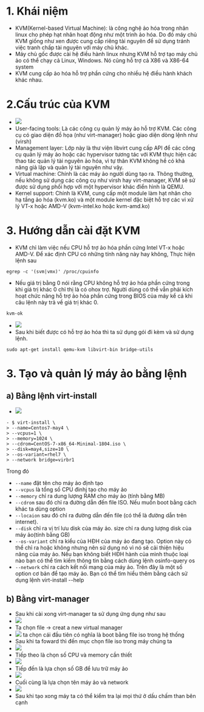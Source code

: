 # 1. Khái niệm 
- KVM(Kernel-based Virtual Machine): là công nghệ ảo hóa trong nhân linux cho phép hạt nhân hoạt động như một trình ảo hóa. Do đó máy chủ KVM giống như xen được cung cấp riêng tài nguyên để sử dụng tránh việc tranh chấp tài nguyên với máy chủ khác.
- Máy chủ gốc được cài hệ điều hành linux nhưng KVM hỗ trợ tạo máy chủ ảo có thể chạy cả Linux, Windows. Nó cũng hỗ trợ cả X86 và X86-64 system
-  KVM cung cấp ảo hóa hỗ trợ phần cứng cho nhiều hệ điều hành khách khác nhau. 
# 2.Cấu trúc của KVM 
- ![](https://github.com/duckmak14/linux/blob/master/KVM/images/KVM_install/687474703a2f2f692e696d6775722e636f6d2f6b37795a5345372e706e67.png)
- User-facing tools: Là các công cụ quản lý máy ảo hỗ trợ KVM. Các công cụ có giao diện đồ họa (như virt-manager) hoặc giao diện dòng lệnh như (virsh)
- Management layer: Lớp này là thư viện libvirt cung cấp API để các công cụ quản lý máy ảo hoặc các hypervisor tương tác với KVM thực hiện các thao tác quản lý tài nguyên ảo hóa, vì tự thân KVM không hề có khả năng giả lập và quản lý tài nguyên như vậy.
- Virtual machine: Chính là các máy ảo người dùng tạo ra. Thông thường, nếu không sử dụng các công cụ như virsh hay virt-manager, KVM sẽ sử được sử dụng phối hợp với một hypervisor khác điển hình là QEMU.
- Kernel support: Chính là KVM, cung cấp một module làm hạt nhân cho hạ tầng ảo hóa (kvm.ko) và một module kernel đặc biệt hỗ trợ các vi xử lý VT-x hoặc AMD-V (kvm-intel.ko hoặc kvm-amd.ko)
# 3. Hướng dẫn cài đặt KVM 
- KVM chỉ làm việc nếu CPU hỗ trợ ảo hóa phần cứng Intel VT-x hoặc AMD-V. Để xác định CPU có những tính năng này hay không, Thực hiện lệnh sau
```
egrep -c '(svm|vmx)' /proc/cpuinfo
```
- Nếu giá trị bằng 0 nói rằng CPU không hỗ trợ ảo hóa phần cứng trong khi giá trị khác 0 chỉ thị là có ohox trợ. Người dùng có thể vẫn phải kích hoạt chức năng hỗ trợ ảo hóa phần cứng trong BIOS của máy kể cả khi câu lệnh này trả về giá trị khác 0.
```
kvm-ok
```

- ![](https://github.com/duckmak14/linux/blob/master/KVM/images/KVM_install/Screenshot%20from%202019-02-21%2014-20-29.png)
- Sau khi biết được có hỗ trợ ảo hóa thì ta sử dụng gói đi kèm và sử dụng lệnh. 
```
sudo apt-get install qemu-kvm libvirt-bin bridge-utils 
```
# 3. Tạo và quản lý máy ảo bằng lệnh
## a) Bằng lệnh virt-install 
- ![](https://github.com/duckmak14/linux/blob/master/KVM/images/KVM_install/Screenshot%20from%202019-02-21%2013-45-05.png)
```
- $ virt-install \
> --name=Centos7-may4 \
> --vcpus=1 \
> --memory=1024 \
> --cdrom=CentOS-7-x86_64-Minimal-1804.iso \
> --disk=may4,size=10 \
> --os-variant=rhel7 \
> --network bridge=virbr1
```
Trong đó

- `--name` đặt tên cho máy ảo định tạo
- `--vcpus` là tổng số CPU đinhj tạo cho máy ảo
- `--memory` chỉ ra dung lượng RAM cho máy ảo (tính bằng MB)
- `--cdrom` sau đó chỉ ra đường dẫn đến file ISO. Nếu muốn boot bằng cách khác ta dùng option 
- `--locaion` sau đó chỉ ra đường dẫn đến file (có thể là đường dẫn trên internet).
- `--disk` chỉ ra vị trí lưu disk của máy ảo. size chỉ ra dung lượng disk của máy ảo(tính bằng GB)
- `--os-variant` chỉ ra kiểu của HĐH của máy ảo đang tạo. Option này có thể chỉ ra hoặc không nhưng nên sử dụng nó vì nó sẽ cải thiện hiệu năng của máy ảo. Nếu bạn không biết HĐH hành của mình thuộc loại nào bạn có thể tìm kiếm thông tin bằng cách dùng lệnh osinfo-query os
- `--network` chỉ ra cách kết nối mạng của máy ảo. Trên đây là một số option cơ bản để tạo máy ảo. Bạn có thể tìm hiểu thêm bằng cách sử dụng lệnh virt-install --help
## b) Bằng virt-manager
- Sau khi cài xong virt-manager ta sử dụng ứng dụng như sau 
- ![](https://github.com/duckmak14/linux/blob/master/KVM/images/KVM_install/Screenshot%20from%202019-02-21%2014-21-50.png)
- Ta chọn file -> creat a new virtual manager 
- ![](https://github.com/duckmak14/linux/blob/master/KVM/images/KVM_install/Screenshot%20from%202019-02-20%2022-22-35.png) 
ta chọn cái đầu tiên có nghĩa là boot bằng file iso trong hệ thống 
- Sau khi ta foward thì đến mục chọn file iso trong máy chúng ta
- ![](https://github.com/duckmak14/linux/blob/master/KVM/images/KVM_install/Screenshot%20from%202019-02-21%2013-52-00.png)
- Tiếp theo là chọn số CPU và memory cần thiết 
- ![](https://github.com/duckmak14/linux/blob/master/KVM/images/KVM_install/Screenshot%20from%202019-02-21%2013-52-10.png)
- Tiếp đến là lựa chọn số GB để lưu trữ máy ảo 
- ![](https://github.com/duckmak14/linux/blob/master/KVM/images/KVM_install/Screenshot%20from%202019-02-21%2013-52-15.png)
- Cuối cùng là lựa chọn tên máy ảo và network 
- ![](https://github.com/duckmak14/linux/blob/master/KVM/images/KVM_install/Screenshot%20from%202019-02-21%2013-52-24.png)
- Sau khi tạo xong máy ta có thể kiểm tra lại mọi thứ ở dấu chấm than bên cạnh
